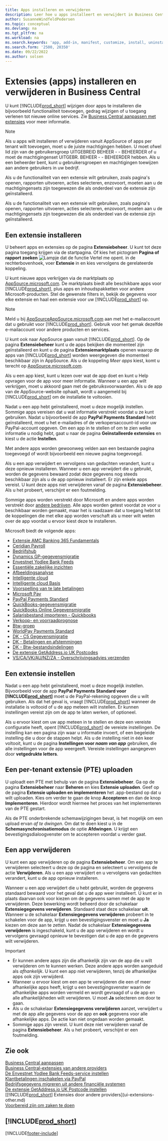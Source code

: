 ```yaml
---
title: Apps installeren en verwijderen
description: Leer hoe u apps installeert en verwijdert in Business Central.
author: SusanneWindfeldPedersen
ms.topic: conceptual
ms.devlang: na
ms.tgt_pltfrm: na
ms.workload: na
ms.search.keywords: 'app, add-in, manifest, customize, install, uninstall'
ms.search.form: '2500, 20350'
ms.date: 09/22/2022
ms.author: solsen
---
```


# Extensies (apps) installeren en verwijderen in Business Central

U kunt [!INCLUDE[prod_short](includes/prod_short.md)] wijzigen door apps te installeren die bijvoorbeeld functionaliteit toevoegen, gedrag wijzigen of u toegang verlenen tot nieuwe online services. Zie [Business Central aanpassen met extensies](ui-extensions.md) voor meer informatie.

> [!NOTE]
> Als u apps wilt installeren of verwijderen vanuit AppSource of apps per tenant wilt toevoegen, moet u de juiste machtigingen hebben. U moet ofwel lid zijn van de gebruikersgroep UITGEBREID BEHEER - - BEHEERDER of u moet de machtigingenset UITGEBR. BEHEER - - BEHEERDER hebben. Als u een beheerder bent, kunt u gebruikersgroepen en machtigingen toewijzen aan andere gebruikers in uw bedrijf.
>
> Als u de functionaliteit van een extensie wilt gebruiken, zoals pagina's openen, rapporten uitvoeren, acties selecteren, enzovoort, moeten aan u de machtigingensets zijn toegewezen die als onderdeel van de extensie zijn geïnstalleerd.

Als u de functionaliteit van een extensie wilt gebruiken, zoals pagina's openen, rapporten uitvoeren, acties selecteren, enzovoort, moeten aan u de machtigingensets zijn toegewezen die als onderdeel van de extensie zijn geïnstalleerd.

## <a name="install"></a>Een extensie installeren

U beheert apps en extensies op de pagina **Extensiebeheer**. U kunt tot deze pagina toegang krijgen via de startpagina. Of kies het pictogram **Pagina of rapport zoeken** ![Lampje dat de functie Vertel me opent.](media/ui-search/search_small.png "Vertel me wat u wilt doen") in de rechterbovenhoek, voer **Extensie** in en kies vervolgens de gerelateerde koppeling.  

U kunt nieuwe apps verkrijgen via de marktplaats op [AppSource.microsoft.com](https://go.microsoft.com/fwlink/?linkid=2081646). De marktplaats biedt alle beschikbare apps voor [!INCLUDE[prod_short](includes/prod_short.md)], plus apps en inhoudspakketten voor andere Microsoft-producten. Stel de gewenste filters in, bekijk de gegevens voor elke extensie en haal een extensie voor uw [!INCLUDE[prod_short](includes/prod_short.md)] op.  

> [!NOTE]  
> Meld u bij [AppSourceAppSource.microsoft.com](https://appsource.microsoft.com/) aan met het e-mailaccount dat u gebruikt voor [!INCLUDE[prod_short](includes/prod_short.md)]. Gebruik voor het gemak dezelfde e-mailaccount voor andere producten en services.  

U kunt ook naar AppSource gaan vanuit [!INCLUDE[prod_short](includes/prod_short.md)]. Op de pagina **Extensiebeheer** kunt u de apps bekijken die momenteel zijn geïnstalleerd en kunt u de pagina **Extensiemarktplaats** openen waarop de apps van [!INCLUDE[prod_short](includes/prod_short.md)] worden weergegeven die momenteel beschikbaar zijn in AppSource. Als u de koppeling *Meer apps* kiest, komt u terecht op [AppSource.microsoft.com](https://go.microsoft.com/fwlink/?linkid=2081646).  

Als u een app kiest, kunt u lezen over wat de app doet en kunt u Help opvragen voor de app voor meer informatie. Wanneer u een app wilt verkrijgen, moet u akkoord gaan met de gebruiksvoorwaarden. Als u de app van de AppSource-website ophaalt, wordt u aangemeld bij [!INCLUDE[prod_short](includes/prod_short.md)] om de installatie te voltooien.  

Nadat u een app hebt geïnstalleerd, moet u deze mogelijk instellen. Sommige apps vereisen dat u wat informatie verstrekt voordat u ze kunt gebruiken. Nadat u bijvoorbeeld de app **PayPal Payments Standard** hebt geïnstalleerd, moet u het e-mailadres of de verkopersaccount-id voor uw PayPal-account opgeven. Om een app in te stellen of om te zien welke informatie u nodig hebt, gaat u naar de pagina **Geïnstalleerde extensies** en kiest u de actie **Instellen**.  

Met andere apps worden gewoonweg velden aan een bestaande pagina toegevoegd of wordt bijvoorbeeld een nieuwe pagina toegevoegd.

Als u een app verwijdert en vervolgens van gedachten verandert, kunt u deze opnieuw installeren. Wanneer u een app verwijdert die u gebruikt, worden de gegevens bewaard zodat deze gegevens nog steeds beschikbaar zijn als u de app opnieuw installeert. Er zijn enkele apps vereist. U kunt deze apps niet verwijderen vanaf de pagina **Extensiebeheer**. Als u het probeert, verschijnt er een foutmelding.

Sommige apps worden verstrekt door Microsoft en andere apps worden verstrekt door [andere bedrijven](ui-extensions-other.md). Alle apps worden getest voordat ze voor u beschikbaar worden gemaakt, maar het is raadzaam dat u toegang hebt tot de koppelingen die met elke app worden verschaft als u meer wilt weten over de app voordat u ervoor kiest deze te installeren.

Microsoft biedt de volgende apps:

* [Extensie AMC Banking 365 Fundamentals](ui-extensions-amc-banking.md)
* [Ceridian Payroll](ui-extensions-ceridian-payroll.md)
* [Bedrijfshub](ui-extensions-company-hub.md)  
* [Dynamics GP-gegevensmigratie](ui-extensions-dynamicsgp-data-migration.md)
* [Envestnet Yodlee Bank Feeds](ui-extensions-yodlee-bank-feeds.md)
* [Essentiële zakelijke inzichten](ui-extensions-essential-business-insights.md)
* [Afbeeldingsanalyse](ui-extensions-image-analyzer.md)
* [Intelligente cloud](ui-extensions-data-replication.md)
* [Intelligente cloud Basis](ui-extensions-intelligent-cloud.md)  
* [Voorspelling van te late betalingen](ui-extensions-late-payment-prediction.md)
* [Microsoft Pay](ui-extensions-microsoft-pay-payments.md)
* [PayPal Payments Standard](ui-extensions-paypal-payments-standard.md)
* [QuickBooks-gegevensmigratie](ui-extensions-quickbooks-data-migration.md)
* [QuickBooks Online Gegevensmigratie](ui-extensions-quickbooks-online-data-migration.md)
* [Salarisbestand importeren - Quickbooks](ui-extensions-quickbooks-payroll.md)
* [Verkoop- en voorraadprognose](ui-extensions-sales-forecast.md)
* [Btw-groep](ui-extensions-vat-group.md)
* [WorldPay Payments Standard](ui-extensions-worldpay-payments-standard.md)
* [DK - C5 Gegevensmigratie](ui-extensions-c5-data-migration.md)
* [DK - Betalingen en afstemmingen](ui-extensions-payments-reconciliation-formats-dk.md)
* [DK - Btw-bestandsindelingen](ui-extensions-tax-file-formats-dk.md)
* [De extensie GetAddress.io UK Postcodes](LocalFunctionality/UnitedKingdom/ui-extensions-getaddressio.md)  
* [VS/CA/VK/AU/NZ/ZA - Overschrijvingsadvies verzenden](ui-extensions-send-remittance-advice.md)

## Een extensie instellen
Nadat u een app hebt geïnstalleerd, moet u deze mogelijk instellen. Bijvoorbeeld voor de app **PayPal Payments Standard voor [!INCLUDE[prod_short](includes/prod_short.md)]** moet u de PayPal-rekening opgeven die u wilt gebruiken. Als dat het geval is, vraagt [!INCLUDE[prod_short](includes/prod_short.md)] wanneer de installatie is voltooid of u de app meteen wilt instellen. Er kunnen instellingen vereist zijn om de app te laten werken, of optioneel.

Als u ervoor kiest om uw app meteen in te stellen en deze een vereiste configuratie heeft, opent [!INCLUDE[prod_short](includes/prod_short.md)] de vereiste instellingen. De instelling kan een pagina zijn waar u informatie invoert, of een begeleide instelling die u door de stappen helpt. Als u de instelling niet in één keer voltooit, kunt u de pagina **Instellingen voor _naam van app_** gebruiken, die alle instellingen voor de app weergeeft. Vereiste instellingen aangegeven door **vetgedrukte letters**.

## Een per-tenant extensie (PTE) uploaden

U uploadt een PTE met behulp van de pagina **Extensiebeheer**. Ga op de pagina **Extensiebeheer** naar **Beheren** en kies **Extensie uploaden**. Geef op de pagina **Extensie uploaden en implementeren** het .app-bestand op dat u wilt uploaden. Kies om verder te gaan de knop **Accepteren** en dan de knop **Implementeren**. Hierdoor wordt hiermee het proces van het implementeren van de PTE gestart.

Als de PTE onderbrekende schemawijzigingen bevat, is het mogelijk om een upload ervan *af te dwingen*. Om dat te doen kiest u in de **Schemasynchronisatiemodus** de optie **Afdwingen**. U krijgt een bevestigingsdialoogvenster om te accepteren voordat u verder gaat.  

## Een app verwijderen

U kunt een app verwijderen op de pagina **Extensiebeheer**. Om een app te verwijderen selecteert u deze op de pagina en selecteert u vervolgens de actie **Verwijderen**. Als u een app verwijdert en u vervolgens van gedachten verandert, kunt u de app opnieuw installeren.

Wanneer u een app verwijdert die u hebt gebruikt, worden de gegevens standaard bewaard voor het geval dat u de app weer installeert. U kunt er in plaats daarvan ook voor kiezen om de gegevens samen met de app te verwijderen. Deze bewerking wordt beheerd door de schakelaar **Extensiegegevens verwijderen**. Standaard staat deze schakelaar **uit**. Wanneer u de schakelaar **Extensiegegevens verwijderen** probeert in te schakelen voor de app, krijgt u een bevestigingsvenster en moet u **Ja** kiezen om deze aan te zetten. Nadat de schakelaar **Extensiegegevens verwijderen** is ingeschakeld, kunt u de app verwijderen en wordt u vervolgens gevraagd opnieuw te bevestigen dat u de app en de gegevens wilt verwijderen.

> [!IMPORTANT]  
> - Er kunnen andere apps zijn die afhankelijk zijn van de app die u wilt verwijderen om te kunnen werken. Deze andere apps worden aangeduid als *afhankelijk*. U kunt een app niet verwijderen, tenzij de afhankelijke apps ook zijn verwijderd.
> - Wanneer u ervoor kiest om een app te verwijderen die een of meer afhankelijke apps heeft, krijgt u een bevestigingsvenster waarin de afhankelijke apps worden vermeld en wordt gevraagd of u de app en alle afhankelijkheden wilt verwijderen. U moet **Ja** selecteren om door te gaan.
> - Als u de schakelaar **Extensiegegevens verwijderen** aanzet, verwijdert u met de app alle gegevens voor de app en **ook** gegevens voor alle afhankelijke apps. De actie kan niet ongedaan worden gemaakt.
> - Sommige apps zijn vereist. U kunt deze niet verwijderen vanaf de pagina **Extensiebeheer**. Als u het probeert, verschijnt er een foutmelding.  

## Zie ook

[Business Central aanpassen](ui-customizing-overview.md)  
[Business Central-extensies van andere providers](ui-extensions-other.md)  
[De Envestnet Yodlee Bank Feeds-service instellen](bank-how-setup-bank-statement-service.md)  
[Klantbetalingen inschakelen via PayPal](sales-how-enable-payment-service-extensions.md)  
[Bedrijfsgegevens migreren uit andere financiële systemen](across-import-data-configuration-packages.md)  
[De extensie GetAddress.io UK Postcode instellen](LocalFunctionality/UnitedKingdom/uk-setup-postal-code-service.md)  
[[!INCLUDE[prod_short](includes/prod_short.md)] Extensies door andere providers](ui-extensions-other.md)  
[Voorbereid zijn om zaken te doen](ui-get-ready-business.md)  

## [!INCLUDE[prod_short](includes/free_trial_md.md)]  


[!INCLUDE[footer-include](includes/footer-banner.md)]